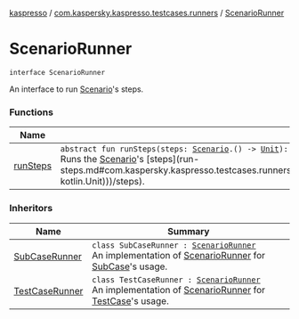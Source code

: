 [kaspresso](../../index.md) / [com.kaspersky.kaspresso.testcases.runners](../index.md) / [ScenarioRunner](./index.md)

# ScenarioRunner

`interface ScenarioRunner`

An interface to run [Scenario](../../com.kaspersky.kaspresso.testcases/-scenario/index.md)'s steps.

### Functions

| Name | Summary |
|---|---|
| [runSteps](run-steps.md) | `abstract fun runSteps(steps: `[`Scenario`](../../com.kaspersky.kaspresso.testcases/-scenario/index.md)`.() -> `[`Unit`](https://kotlinlang.org/api/latest/jvm/stdlib/kotlin/-unit/index.html)`): `[`Unit`](https://kotlinlang.org/api/latest/jvm/stdlib/kotlin/-unit/index.html)<br>Runs the [Scenario](../../com.kaspersky.kaspresso.testcases/-scenario/index.md)'s [steps](run-steps.md#com.kaspersky.kaspresso.testcases.runners.ScenarioRunner$runSteps(kotlin.Function1((com.kaspersky.kaspresso.testcases.Scenario, kotlin.Unit)))/steps). |

### Inheritors

| Name | Summary |
|---|---|
| [SubCaseRunner](../-sub-case-runner/index.md) | `class SubCaseRunner : `[`ScenarioRunner`](./index.md)<br>An implementation of [ScenarioRunner](./index.md) for [SubCase](../../com.kaspersky.kaspresso.testcases/-sub-case/index.md)'s usage. |
| [TestCaseRunner](../-test-case-runner/index.md) | `class TestCaseRunner : `[`ScenarioRunner`](./index.md)<br>An implementation of [ScenarioRunner](./index.md) for [TestCase](../../com.kaspersky.kaspresso.testcases/-test-case/index.md)'s usage. |

